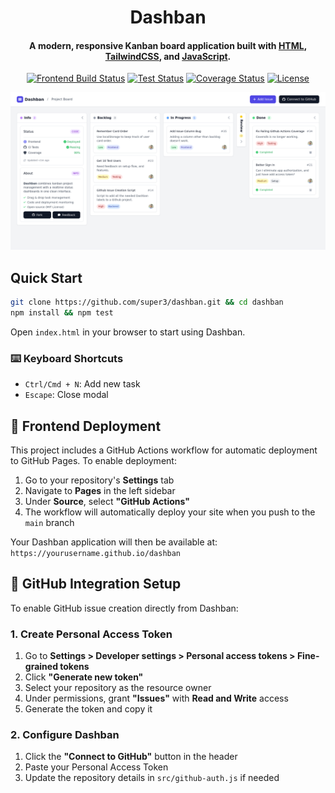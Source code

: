 <h1 align="center">
  Dashban
  <br>
</h1>

<h4 align="center">A modern, responsive Kanban board application built with <a href="https://developer.mozilla.org/en-US/docs/Web/HTML">HTML</a>, <a href="https://tailwindcss.com">TailwindCSS</a>, and <a href="https://developer.mozilla.org/en-US/docs/Web/JavaScript">JavaScript</a>.</h4>

<div align="center">

[![Frontend Build Status](https://img.shields.io/github/actions/workflow/status/super3/dashban/frontend.yml?label=frontend)](https://github.com/super3/dashban/actions/workflows/frontend.yml)
[![Test Status](https://img.shields.io/github/actions/workflow/status/super3/dashban/test.yml?label=tests)](https://github.com/super3/dashban/actions/workflows/test.yml)
[![Coverage Status](https://coveralls.io/repos/github/super3/dashban/badge.svg?branch=main)](https://coveralls.io/github/super3/dashban?branch=main)
[![License](https://img.shields.io/badge/license-MIT-blue.svg?label=license)](https://github.com/super3/dashban/blob/main/LICENSE)

</div>

<p align="center">
  <img src="src/screenshot.png" alt="Dashban Kanban Board Screenshot" width="800">
</p>

## Quick Start
```bash
git clone https://github.com/super3/dashban.git && cd dashban
npm install && npm test
```

Open `index.html` in your browser to start using Dashban.

### ⌨️ Keyboard Shortcuts
- `Ctrl/Cmd + N`: Add new task
- `Escape`: Close modal

## 🚀 Frontend Deployment

This project includes a GitHub Actions workflow for automatic deployment to GitHub Pages. To enable deployment:

1. Go to your repository's **Settings** tab
2. Navigate to **Pages** in the left sidebar
3. Under **Source**, select **"GitHub Actions"**
4. The workflow will automatically deploy your site when you push to the `main` branch

Your Dashban application will then be available at: `https://yourusername.github.io/dashban`

## 🔧 GitHub Integration Setup

To enable GitHub issue creation directly from Dashban:

### 1. Create Personal Access Token
1. Go to **Settings > Developer settings > Personal access tokens > Fine-grained tokens**
2. Click **"Generate new token"**
3. Select your repository as the resource owner
4. Under permissions, grant **"Issues"** with **Read and Write** access
5. Generate the token and copy it

### 2. Configure Dashban
1. Click the **"Connect to GitHub"** button in the header
2. Paste your Personal Access Token
3. Update the repository details in `src/github-auth.js` if needed
